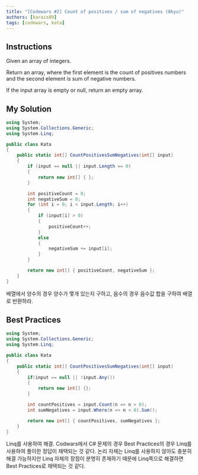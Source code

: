 ```yaml
---
title: "[Codewars #2] Count of positives / sum of negatives (8kyu)"
authors: [karais89]
tags: [codewars, kata]
---
```


## Instructions

Given an array of integers.

Return an array, where the first element is the count of positives numbers and the second element is sum of negative numbers.

If the input array is empty or null, return an empty array.

## My Solution

```csharp
using System;
using System.Collections.Generic;
using System.Linq;

public class Kata
{
    public static int[] CountPositivesSumNegatives(int[] input)
    {
        if (input == null || input.Length == 0)
        {
            return new int[] { };
        }

        int positiveCount = 0;
        int negativeSum = 0;
        for (int i = 0; i < input.Length; i++)
        {
            if (input[i] > 0)
            {
                positiveCount++;
            }
            else
            {
                negativeSum += input[i];
            }
        }

        return new int[] { positiveCount, negativeSum };
    }
}
```

배열에서 양수의 경우 양수가 몇개 있는지 구하고, 음수의 경우 음수값 합을 구하여 배열로 반환하라.


## Best Practices

```csharp
using System;
using System.Collections.Generic;
using System.Linq;

public class Kata
{
    public static int[] CountPositivesSumNegatives(int[] input)
    {
        if(input == null || !input.Any())
        {
            return new int[] {};
        }

        int countPositives = input.Count(n => n > 0);
        int sumNegatives = input.Where(n => n < 0).Sum();

        return new int[] { countPositives, sumNegatives };
    }
}
```

Linq를 사용하여 해결.
Codwars에서 C# 문제의 경우 Best Practices의 경우 Linq를 사용하여 풀이한 정답이 채택되는 것 같다.
논리 자체는 Linq를 사용하지 않아도 충분히 해결 가능하지만 Linq 자체의 장점이 분명히 존재하기 때문에 Linq쪽으로 해결하면 Best Practices로 채택되는 것 같다.